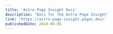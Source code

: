 ```yaml
---
title: 'Astro Page Insight Docs'
description: 'Docs for the Astro Page Insight'
link: 'https://astro-page-insight.pages.dev/'
publishedDate: 2024-04-05
---
```

